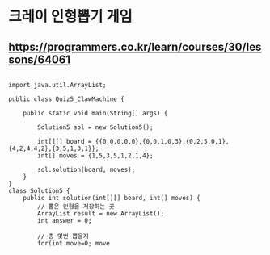 # 크레이 인형뽑기 게임
## https://programmers.co.kr/learn/courses/30/lessons/64061

<pre>
<code>
import java.util.ArrayList;

public class Quiz5_ClawMachine {
	
	public static void main(String[] args) {
		
		Solution5 sol = new Solution5();
		
		int[][] board = {{0,0,0,0,0},{0,0,1,0,3},{0,2,5,0,1},{4,2,4,4,2},{3,5,1,3,1}};
		int[] moves = {1,5,3,5,1,2,1,4};
		
		sol.solution(board, moves);
	}
}
class Solution5 {
    public int solution(int[][] board, int[] moves) {
    	// 뽑은 인형을 저장하는 곳
    	ArrayList result = new ArrayList();
    	int answer = 0;
    	
    	// 총 몇번 뽑을지
    	for(int move=0; move<moves.length; move++) {
    		// 몇번째에서 뽑을지, 그리고 그 번째에서 0의 여부에 따라 결과가 다름
    		for(int i=0; i<board.length; i++) {
        		if(board[i][moves[move]-1] == 0) {
        			continue;
        		}else {
        			result.add(board[i][moves[move]-1]);
        			board[i][moves[move]-1] = 0;
        			break;
        		}
        	}
    		// 뽑힌 인형들중 같은 것이 2개이면 2개가 터져서 +2점 획득
    		for(int a=1; a<result.size(); a++) {
    			if(result.get(a) == result.get(a-1)) {
    				result.remove(a);
    				result.remove(a-1);
    				answer+=2;
    			}
    		}
    	}
    	System.out.println(answer);
        return answer;
    }
}
</code>
</pre>
